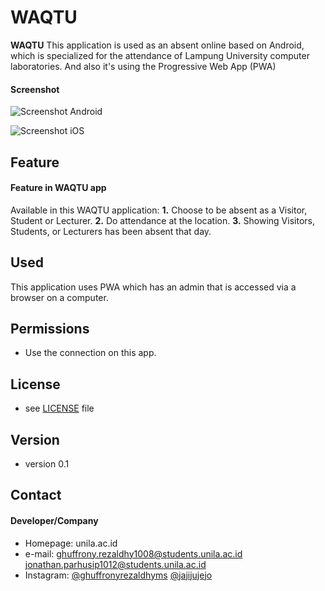 WAQTU
======
**WAQTU**
This application is used as an absent online based on Android, which is specialized for the attendance of Lampung University computer laboratories. And also it's using the Progressive Web App (PWA)

#### Screenshot
![Screenshot Android](http://url/screenshot-appname-android.png "screenshot Android")

![Screenshot iOS](http://url/screenshot-appname-ios.png "screenshot iOS")

## Feature
#### Feature in WAQTU app
Available in this WAQTU application:
  **1.** Choose to be absent as a Visitor, Student or Lecturer.
  **2.** Do attendance at the location.
  **3.** Showing Visitors, Students, or Lecturers has been absent that day.

## Used
This application uses PWA which has an admin that is accessed via a browser on a computer.

## Permissions
* Use the connection on this app.

## License 
* see [LICENSE](https://github.com/username/appname/blob/master/LICENSE.md) file

## Version 
* version 0.1

## Contact
#### Developer/Company
* Homepage: unila.ac.id
* e-mail:
ghuffrony.rezaldhy1008@students.unila.ac.id
jonathan.parhusip1012@students.unila.ac.id
* Instagram:
[@ghuffronyrezaldhyms](https://instagram/ghuffronyrezaldhyms "ghuffronyrezaldhyms on instagram")
[@jajijujejo](https://instagram/jajijujejo "jajijujejo on instagram")

